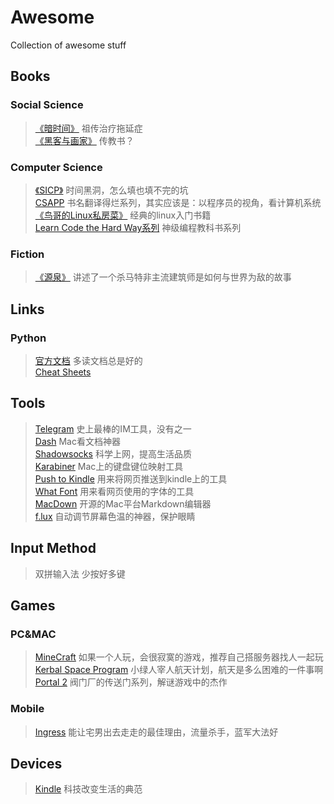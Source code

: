 # Awesome
Collection of awesome stuff

## Books
### Social Science
> [《暗时间》](http://book.douban.com/subject/6709809/) 祖传治疗拖延症  
> [《黑客与画家》](http://book.douban.com/subject/6021440/) 传教书？  

### Computer Science
> [《SICP》](http://mitpress.mit.edu/sicp/) 时间黑洞，怎么填也填不完的坑  
> [CSAPP](http://book.douban.com/subject/5333562/) 书名翻译得烂系列，其实应该是：以程序员的视角，看计算机系统  
> [《鸟哥的Linux私房菜》](http://vbird.dic.ksu.edu.tw/) 经典的linux入门书籍  
> [Learn Code the Hard Way系列](http://learncodethehardway.org/)  神级编程教科书系列  

### Fiction
> [《源泉》](http://book.douban.com/subject/1431870/) 讲述了一个杀马特非主流建筑师是如何与世界为敌的故事

## Links
### Python
> [官方文档](https://docs.python.org/) 多读文档总是好的  
> [Cheat Sheets](http://www.howindergg.com/)

## Tools
> [Telegram](https://www.telegram.org/) 史上最棒的IM工具，没有之一  
> [Dash](https://itunes.apple.com/us/app/dash-docs-snippets/id458034879?mt=12) Mac看文档神器  
> [Shadowsocks](https://github.com/shadowsocks/shadowsocks) 科学上网，提高生活品质  
> [Karabiner](https://github.com/tekezo/Karabiner) Mac上的键盘键位映射工具  
> [Push to Kindle](http://fivefilters.org/kindle-it/) 用来将网页推送到kindle上的工具  
> [What Font](http://chengyinliu.com/whatfont.html) 用来看网页使用的字体的工具  
> [MacDown](https://github.com/uranusjr/macdown) 开源的Mac平台Markdown编辑器  
> [f.lux](https://justgetflux.com/) 自动调节屏幕色温的神器，保护眼睛


## Input Method
> 双拼输入法 少按好多键

## Games
### PC&MAC
> [MineCraft](https://minecraft.net/) 如果一个人玩，会很寂寞的游戏，推荐自己搭服务器找人一起玩  
> [Kerbal Space Program](http://store.steampowered.com/app/220200) 小绿人宰人航天计划，航天是多么困难的一件事啊  
> [Portal 2](http://store.steampowered.com/app/620/) 阀门厂的传送门系列，解谜游戏中的杰作  

### Mobile
> [Ingress](https://www.ingress.com/) 能让宅男出去走走的最佳理由，流量杀手，蓝军大法好  

## Devices
> [Kindle](http://www.amazon.cn/Kindle%E5%95%86%E5%BA%97/b/ref=topnav_storetab_kinc?ie=UTF8&node=116087071) 科技改变生活的典范  
